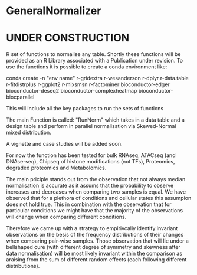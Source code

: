 # GeneralNormalizer
# UNDER CONSTRUCTION
R set of functions to normalise any table.
Shortly these functions will be provided as an R Library associated with a Publication under revision.
To use the functions it is possible to create a conda environment like:

conda create -n "env name" r-gridextra r-wesanderson r-dplyr r-data.table r-fitdistrplus r-ggplot2 r-mixsmsn r-factominer bioconductor-edger bioconductor-deseq2 bioconductor-complexheatmap bioconductor-biocparallel

This will include all the key packages to run the sets of functions

The main Function is called: "RunNorm" which takes in a data table and a design table and perform in parallel normalisation via Skewed-Normal mixed distribution.

A vignette and case studies will be added soon.

For now the function has been tested for bulk RNAseq, ATACseq (and DNAse-seq), Chipseq of histone modifications (not TFs), Proteomics, degraded proteomics and Metabolomics.

The main priciple stands out from the observation that not always median normalisation is accurate as it assums that the probability to observe increases and decreases when comparing two samples is equal. We have observed that for a plethora of conditions and cellular states this assumpion does not hold true. 
This in combination with the observation that for particular conditions we might have that the majority of the observations will change when comparing different conditions.

Therefore we came up with a strategy to empirivcally identify invariant observations on the besis of the frequency distributions of their changes when comparing pair-wise samples. Those observation that will lie under a bellshaped cure (with different degree of symmetry and skewness after data normalisation) will be most likely invariant within the comparison as araising from the sum of different random effects (each following different distributions).
